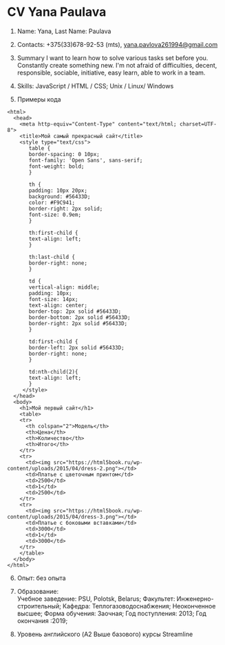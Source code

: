 # CV  Yana Paulava 
1. Name: Yana, Last Name:  Paulava
    
2. Contacts: +375(33)678-92-53 (mts), yana.pavlova261994@gmail.com
    
3. Summary I want to learn how to solve various tasks set before you. Constantly create something new. I'm not afraid of difficulties, decent, responsible, sociable, initiative, easy learn, able to work in a team.

4. Skills: JavaScript / HTML / CSS; Unix / Linux/ Windows
    
5. Примеры кода
```` <!DOCTYPE html PUBLIC"-//W3C//DTD HTML 4.01 Transitional//EN">
<html>
  <head>
    <meta http-equiv="Content-Type" content="text/html; charset=UTF-8">
    <title>Мой самый прекрасный сайт</title>
    <style type="text/css">
       table {
       border-spacing: 0 10px;
       font-family: 'Open Sans', sans-serif;
       font-weight: bold;
       }
       
       th {
       padding: 10px 20px;
       background: #56433D;
       color: #F9C941;
       border-right: 2px solid; 
       font-size: 0.9em;
       }
       
       th:first-child {
       text-align: left;
       }
       
       th:last-child {
       border-right: none;
       }
       
       td {
       vertical-align: middle;
       padding: 10px;
       font-size: 14px;
       text-align: center;
       border-top: 2px solid #56433D;
       border-bottom: 2px solid #56433D;
       border-right: 2px solid #56433D;
       }
       
       td:first-child {
       border-left: 2px solid #56433D;
       border-right: none;
       }
       
       td:nth-child(2){
       text-align: left;
       }
     </style>
  </head>
  <body>
    <h1>Мой первый сайт</h1>
    <table>
    <tr>
      <th colspan="2">Модель</th>
      <th>Цена</th>
      <th>Количество</th>
      <th>Итого</th>
    </tr>
    <tr>
      <td><img src="https://html5book.ru/wp-content/uploads/2015/04/dress-2.png"></td>
      <td>Платье с цветочным принтом</td>
      <td>2500</td>
      <td>1</td>
      <td>2500</td>
    </tr>
    <tr>
      <td><img src="https://html5book.ru/wp-content/uploads/2015/04/dress-3.png"></td>
      <td>Платье с боковыми вставками</td>
      <td>3000</td>
      <td>1</td>
      <td>3000</td>
    </tr>
    </table>
  </body>
</html>
````

6. Опыт: без опыта
    
7. Образование:  
    Учебное заведение: PSU, Polotsk, Belarus;
    Факультет: Инженерно-строительный;
    Кафедра: Теплогазоводоснабжения;
    Неоконченное высшее;
    Форма обучения: Заочная;
    Год поступления: 2013;
    Год окончания :2019;
    
8. Уровень английского (A2 Выше базового) курсы Streamline